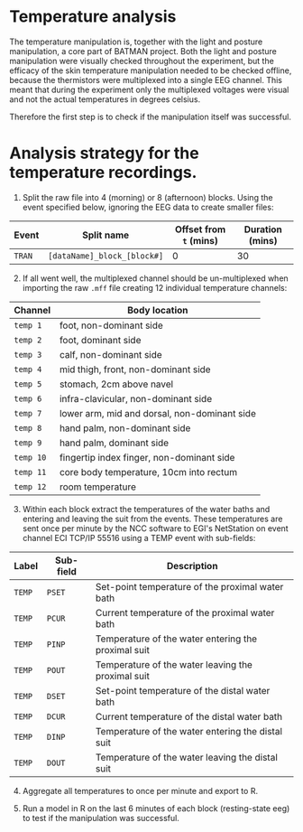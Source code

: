 Temperature analysis
===

The temperature manipulation is, together with the light and posture manipulation, a core
part of BATMAN project. Both the light and posture manipulation were visually checked 
throughout the experiment, but the efficacy of the skin temperature manipulation needed to 
be checked offline, because the thermistors were multiplexed into a single EEG channel. This 
meant that during the experiment only the multiplexed voltages were visual and not the 
actual temperatures in degrees celsius.

Therefore the first step is to check if the manipulation itself was successful.
 
# Analysis strategy for the temperature recordings.

1. Split the raw file into 4 (morning) or 8 (afternoon) blocks. Using the event specified 
   below, ignoring the EEG data to create smaller files:

Event  | Split name                     | Offset from `t` (mins) | Duration (mins)
-------|--------------------------------| ---------------------- | ------------------
`TRAN` | `[dataName]_block_[block#]`    | 0                      | 30

2. If all went well, the multiplexed channel should be un-multiplexed when importing the 
   raw `.mff` file creating 12 individual temperature channels:

Channel   | Body location             
----------|------------------------------------
`temp 1`  | foot, non-dominant side
`temp 2`  | foot, dominant side
`temp 3`  | calf, non-dominant side
`temp 4`  | mid thigh, front, non-dominant side
`temp 5`  | stomach, 2cm above navel
`temp 6`  | infra-clavicular, non-dominant side
`temp 7`  | lower arm, mid and dorsal, non-dominant side
`temp 8`  | hand palm, non-dominant side
`temp 9`  | hand palm, dominant side
`temp 10` | fingertip index finger, non-dominant side
`temp 11` | core body temperature, 10cm into rectum
`temp 12` | room temperature

3. Within each block extract the temperatures of the water baths and entering and leaving 
   the suit from the events. These temperatures are sent once per minute by the NCC 
   software to EGI's NetStation on event channel ECI TCP/IP 55516 using a TEMP event with 
   sub-fields:   

Label  | Sub-field  | Description              
-------|------------|---------------------------------------------------------
`TEMP` | `PSET`     | Set-point temperature of the proximal water bath
`TEMP` | `PCUR`     | Current temperature of the proximal water bath
`TEMP` | `PINP`     | Temperature of the water entering the proximal suit
`TEMP` | `POUT`     | Temperature of the water leaving the proximal suit
`TEMP` | `DSET`     | Set-point temperature of the distal water bath
`TEMP` | `DCUR`     | Current temperature of the distal water bath
`TEMP` | `DINP`     | Temperature of the water entering the distal suit
`TEMP` | `DOUT`     | Temperature of the water leaving the distal suit

4. Aggregate all temperatures to once per minute and export to R.

5. Run a model in R on the last 6 minutes of each block (resting-state eeg) to test if the 
   manipulation was successful.
   
   
